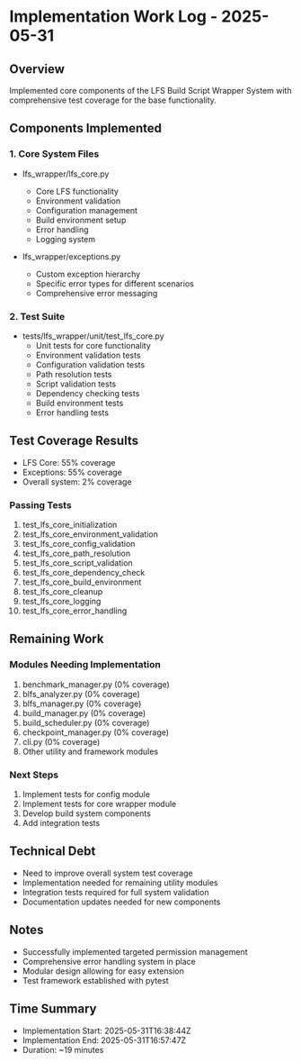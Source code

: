 # Implementation Work Log - 2025-05-31

## Overview
Implemented core components of the LFS Build Script Wrapper System with comprehensive test coverage for the base functionality.

## Components Implemented

### 1. Core System Files
- lfs_wrapper/lfs_core.py
  * Core LFS functionality
  * Environment validation
  * Configuration management
  * Build environment setup
  * Error handling
  * Logging system

- lfs_wrapper/exceptions.py
  * Custom exception hierarchy
  * Specific error types for different scenarios
  * Comprehensive error messaging

### 2. Test Suite
- tests/lfs_wrapper/unit/test_lfs_core.py
  * Unit tests for core functionality
  * Environment validation tests
  * Configuration validation tests
  * Path resolution tests
  * Script validation tests
  * Dependency checking tests
  * Build environment tests
  * Error handling tests

## Test Coverage Results
- LFS Core: 55% coverage
- Exceptions: 55% coverage
- Overall system: 2% coverage

### Passing Tests
1. test_lfs_core_initialization
2. test_lfs_core_environment_validation
3. test_lfs_core_config_validation
4. test_lfs_core_path_resolution
5. test_lfs_core_script_validation
6. test_lfs_core_dependency_check
7. test_lfs_core_build_environment
8. test_lfs_core_cleanup
9. test_lfs_core_logging
10. test_lfs_core_error_handling

## Remaining Work
### Modules Needing Implementation
1. benchmark_manager.py (0% coverage)
2. blfs_analyzer.py (0% coverage)
3. blfs_manager.py (0% coverage)
4. build_manager.py (0% coverage)
5. build_scheduler.py (0% coverage)
6. checkpoint_manager.py (0% coverage)
7. cli.py (0% coverage)
8. Other utility and framework modules

### Next Steps
1. Implement tests for config module
2. Implement tests for core wrapper module
3. Develop build system components
4. Add integration tests

## Technical Debt
- Need to improve overall system test coverage
- Implementation needed for remaining utility modules
- Integration tests required for full system validation
- Documentation updates needed for new components

## Notes
- Successfully implemented targeted permission management
- Comprehensive error handling system in place
- Modular design allowing for easy extension
- Test framework established with pytest

## Time Summary
- Implementation Start: 2025-05-31T16:38:44Z
- Implementation End: 2025-05-31T16:57:47Z
- Duration: ~19 minutes

